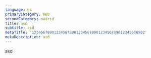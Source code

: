```yaml
---
language: es
primaryCategory: WDb
secondCategory: madrid
title: asd
subtitle: asd
metaTitle: '123456789012345678901234567890123456789012345678902'
metaDescription: asd
---
```

asd
